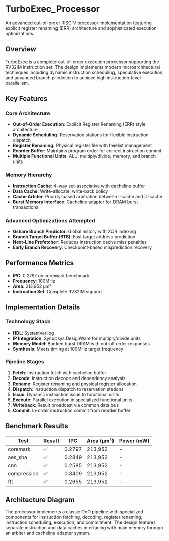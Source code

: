 # TurboExec_Processor

An advanced out-of-order RISC-V processor implementation featuring explicit register renaming (ERR) architecture and sophisticated execution optimizations.

## Overview

TurboExec is a complete out-of-order execution processor supporting the RV32IM instruction set. The design implements modern microarchitectural techniques including dynamic instruction scheduling, speculative execution, and advanced branch prediction to achieve high instruction-level parallelism.

## Key Features

### Core Architecture
- **Out-of-Order Execution**: Explicit Register Renaming (ERR) style architecture
- **Dynamic Scheduling**: Reservation stations for flexible instruction dispatch
- **Register Renaming**: Physical register file with freelist management
- **Reorder Buffer**: Maintains program order for correct instruction commit
- **Multiple Functional Units**: ALU, multiply/divide, memory, and branch units

### Memory Hierarchy
- **Instruction Cache**: 4-way set-associative with cacheline buffer
- **Data Cache**: Write-allocate, write-back policy
- **Cache Arbiter**: Priority-based arbitration between I-cache and D-cache
- **Burst Memory Interface**: Cacheline adapter for DRAM burst transactions

### Advanced Optimizations Attempted
- **Gshare Branch Predictor**: Global history with XOR indexing
- **Branch Target Buffer (BTB)**: Fast target address prediction
- **Next-Line Prefetcher**: Reduces instruction cache miss penalties
- **Early Branch Recovery**: Checkpoint-based misprediction recovery

## Performance Metrics

- **IPC**: 0.2797 on coremark benchmark
- **Frequency**: 100MHz
- **Area**: 213,952 µm²
- **Instruction Set**: Complete RV32IM support

## Implementation Details

### Technology Stack
- **HDL**: SystemVerilog
- **IP Integration**: Synopsys DesignWare for multiply/divide units
- **Memory Model**: Banked burst DRAM with out-of-order responses
- **Synthesis**: Meets timing at 100MHz target frequency

### Pipeline Stages
1. **Fetch**: Instruction fetch with cacheline buffer
2. **Decode**: Instruction decode and dependency analysis
3. **Rename**: Register renaming and physical register allocation
4. **Dispatch**: Instruction dispatch to reservation stations
5. **Issue**: Dynamic instruction issue to functional units
6. **Execute**: Parallel execution in specialized functional units
7. **Writeback**: Result broadcast via common data bus
8. **Commit**: In-order instruction commit from reorder buffer

## Benchmark Results

| Test | Result | IPC | Area (µm²) | Power (mW) |
|------|--------|-----|------------|------------|
| coremark | ✅ | 0.2797 | 213,952 | - |
| aes_sha | ✅ | 0.2849 | 213,952 | - |
| cnn | ✅ | 0.2585 | 213,952 | - |
| compression | ✅ | 0.3409 | 213,952 | - |
| fft | ✅ | 0.2655 | 213,952 | - |

## Architecture Diagram

The processor implements a classic OoO pipeline with specialized components for instruction fetching, decoding, register renaming, instruction scheduling, execution, and commitment. The design features separate instruction and data caches interfacing with main memory through an arbiter and cacheline adapter system.
